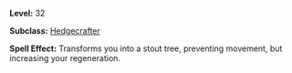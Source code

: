 <!-- TITLE: Spell: Spirit Of Ash -->

**Level:** 32

**Subclass:** [Hedgecrafter](hedgecrafter)

**Spell Effect:**  Transforms you into a stout tree, preventing movement, but increasing your regeneration.